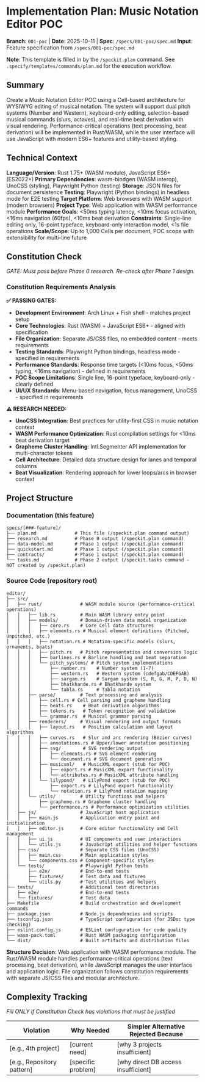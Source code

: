 # Implementation Plan: Music Notation Editor POC

**Branch**: `001-poc` | **Date**: 2025-10-11 | **Spec**: `/specs/001-poc/spec.md`
**Input**: Feature specification from `/specs/001-poc/spec.md`

**Note**: This template is filled in by the `/speckit.plan` command. See `.specify/templates/commands/plan.md` for the execution workflow.

## Summary

Create a Music Notation Editor POC using a Cell-based architecture for WYSIWYG editing of musical notation. The system will support dual pitch systems (Number and Western), keyboard-only editing, selection-based musical commands (slurs, octaves), and real-time beat derivation with visual rendering. Performance-critical operations (text processing, beat derivation) will be implemented in Rust/WASM, while the user interface will use JavaScript with modern ES6+ features and utility-based styling.

## Technical Context

**Language/Version**: Rust 1.75+ (WASM module), JavaScript ES6+ (ES2022+)
**Primary Dependencies**: wasm-bindgen (WASM interop), UnoCSS (styling), Playwright Python (testing)
**Storage**: JSON files for document persistence
**Testing**: Playwright (Python bindings) in headless mode for E2E testing
**Target Platform**: Web browsers with WASM support (modern browsers)
**Project Type**: Web application with WASM performance module
**Performance Goals**: <50ms typing latency, <10ms focus activation, <16ms navigation (60fps), <10ms beat derivation
**Constraints**: Single-line editing only, 16-point typeface, keyboard-only interaction model, <1s file operations
**Scale/Scope**: Up to 1,000 Cells per document, POC scope with extensibility for multi-line future

## Constitution Check

*GATE: Must pass before Phase 0 research. Re-check after Phase 1 design.*

### Constitution Requirements Analysis

**✅ PASSING GATES:**
- **Development Environment**: Arch Linux + Fish shell - matches project setup
- **Core Technologies**: Rust (WASM) + JavaScript ES6+ - aligned with specification
- **File Organization**: Separate JS/CSS files, no embedded content - meets requirements
- **Testing Standards**: Playwright Python bindings, headless mode - specified in requirements
- **Performance Standards**: Response time targets (<10ms focus, <50ms typing, <16ms navigation) - defined in requirements
- **POC Scope Limitations**: Single line, 16-point typeface, keyboard-only - clearly defined
- **UI/UX Standards**: Menu-based navigation, focus management, UnoCSS - specified in requirements

**⚠️  RESEARCH NEEDED:**
- **UnoCSS Integration**: Best practices for utility-first CSS in music notation context
- **WASM Performance Optimization**: Rust compilation settings for <10ms beat derivation target
- **Grapheme Cluster Handling**: Intl.Segmenter API implementation for multi-character tokens
- **Cell Architecture**: Detailed data structure design for lanes and temporal columns
- **Beat Visualization**: Rendering approach for lower loops/arcs in browser context

## Project Structure

### Documentation (this feature)

```
specs/[###-feature]/
├── plan.md              # This file (/speckit.plan command output)
├── research.md          # Phase 0 output (/speckit.plan command)
├── data-model.md        # Phase 1 output (/speckit.plan command)
├── quickstart.md        # Phase 1 output (/speckit.plan command)
├── contracts/           # Phase 1 output (/speckit.plan command)
└── tasks.md             # Phase 2 output (/speckit.tasks command - NOT created by /speckit.plan)
```

### Source Code (repository root)

```
editor/
├── src/
│   ├── rust/              # WASM module source (performance-critical operations)
│   │   ├── lib.rs         # Main WASM library entry point
│   │   ├── models/        # Domain-driven data model organization
│   │   │   ├── core.rs    # Core Cell data structures
│   │   │   ├── elements.rs # Musical element definitions (Pitched, Unpitched, etc.)
│   │   │   ├── notation.rs # Notation-specific models (slurs, ornaments, beats)
│   │   │   ├── pitch.rs   # Pitch representation and conversion logic
│   │   │   ├── barlines.rs # Barline handling and beat separation
│   │   │   └── pitch_systems/ # Pitch system implementations
│   │   │       ├── number.rs    # Number system (1-7)
│   │   │       ├── western.rs   # Western system (cdefgab/CDEFGAB)
│   │   │       ├── sargam.rs    # Sargam system (S, R, G, M, P, D, N)
│   │   │       ├── bhatkhande.rs # Bhatkhande system
│   │   │       └── tabla.rs     # Tabla notation
│   │   ├── parse/         # Text processing and analysis
│   │   │   ├── cell.rs # Cell parsing and grapheme handling
│   │   │   ├── beats.rs    # Beat derivation algorithms
│   │   │   ├── tokens.rs   # Token recognition and validation
│   │   │   └── grammar.rs  # Musical grammar parsing
│   │   ├── renderers/     # Visual rendering and output formats
│   │   │   ├── layout.rs   # Position calculation and layout algorithms
│   │   │   ├── curves.rs   # Slur and arc rendering (Bézier curves)
│   │   │   ├── annotations.rs # Upper/lower annotation positioning
│   │   │   ├── svg/        # SVG rendering output
│   │   │   │   ├── elements.rs # SVG element rendering
│   │   │   │   └── document.rs # SVG document generation
│   │   │   ├── musicxml/   # MusicXML export (stub for POC)
│   │   │   │   ├── export.rs # MusicXML export functionality
│   │   │   │   └── attributes.rs # MusicXML attribute handling
│   │   │   └── lilypond/   # LilyPond export (stub for POC)
│   │   │       ├── export.rs # LilyPond export functionality
│   │   │       └── notation.rs # LilyPond notation mapping
│   │   └── utils/         # Utility functions and helpers
│   │       ├── grapheme.rs # Grapheme cluster handling
│   │       └── performance.rs # Performance optimization utilities
│   ├── js/                # JavaScript host application
│   │   ├── main.js        # Application entry point and initialization
│   │   ├── editor.js      # Core editor functionality and Cell management
│   │   ├── ui.js          # UI components and user interactions
│   │   └── utils.js       # JavaScript utilities and helper functions
│   ├── css/               # Separate CSS files (UnoCSS)
│   │   ├── main.css       # Main application styles
│   │   └── components.css # Component-specific styles
│   └── tests/             # Playwright Python tests
│       ├── e2e/           # End-to-end tests
│       ├── fixtures/      # Test data and fixtures
│       └── utils.py       # Test utilities and helpers
├── tests/                 # Additional test directories
│   ├── e2e/               # End-to-end tests
│   └── fixtures/          # Test data
├── Makefile               # Build orchestration and development commands
├── package.json           # Node.js dependencies and scripts
├── tsconfig.json          # TypeScript configuration (for JSDoc type checking)
├── eslint.config.js       # ESLint configuration for code quality
├── wasm-pack.toml         # Rust WASM packaging configuration
└── dist/                  # Built artifacts and distribution files
```

**Structure Decision**: Web application with WASM performance module. The Rust/WASM module handles performance-critical operations (text processing, beat derivation), while JavaScript manages the user interface and application logic. File organization follows constitution requirements with separate JS/CSS files and modular architecture.

## Complexity Tracking

*Fill ONLY if Constitution Check has violations that must be justified*

| Violation | Why Needed | Simpler Alternative Rejected Because |
|-----------|------------|-------------------------------------|
| [e.g., 4th project] | [current need] | [why 3 projects insufficient] |
| [e.g., Repository pattern] | [specific problem] | [why direct DB access insufficient] |
